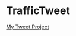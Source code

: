 # TrafficTweet

<a href="https://colab.research.google.com/drive/1yXNaoQJUMb0jpU2-TbzhKOfBkbgO-C82">My Tweet Project</a>
